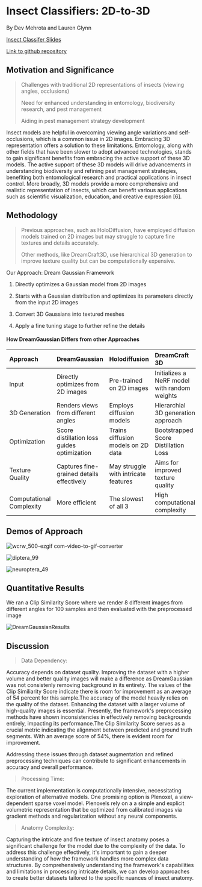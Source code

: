 # Insect Classifiers: 2D-to-3D
By Dev Mehrota and Lauren Glynn


[Insect Classifer Slides](https://uwprod-my.sharepoint.com/:p:/g/personal/leglynn_wisc_edu/EbHMKGl8CTVBulvhWcyrYJQBgjP4ENtP7L4bLouSrN66mw?e=yl6cD7)

[Link to github repository](https://github.com/dashingzombie/insectclassifiers)

## Motivation and Significance

> Challenges with traditional 2D representations of insects (viewing angles, occlusions)
>
> Need for enhanced understanding in entomology, biodiversity research, and pest management
>
> Aiding in pest management strategy development

Insect models are helpful in overcoming viewing angle variations and self-occlusions, which is a common issue in 2D images.  Embracing 3D representation offers a solution to these limitations.  Entomology, along with other fields that have been slower to adopt advanced technologies, stands to gain significant benefits from embracing the active support of these 3D models. The active support of these 3D models will drive advancements in understanding biodiversity and refining pest management strategies, benefiting both entomological research and practical applications in insect control. More broadly, 3D models provide a more comprehensive and realistic representation of insects, which can benefit various applications such as scientific visualization, education, and creative expression [6]. 

## Methodology

> Previous approaches, such as HoloDiffusion, have employed diffusion models trained on 2D images but may struggle to capture fine textures and details accurately.
> 
> Other methods, like DreamCraft3D, use hierarchical 3D generation to improve texture quality but can be computationally expensive.

Our Approach: Dream Gaussian Framework

1.  Directly optimizes a Gaussian model from 2D images

2.  Starts with a Gaussian distribution and optimizes its parameters directly from the input 2D images

3.  Convert 3D Gaussians into textured meshes

4.  Apply a fine tuning stage to further refine the details

#### How DreamGaussian Differs from other Approaches

| Approach        | DreamGaussian        | Holodiffusion | DreamCraft 3D |
|:-------------|:------------------|:------|:----------|
| Input          |  Directly optimizes from 2D images| Pre-trained on 2D images  |   Initializes a NeRF model with random weights         | 
| 3D Generation | Renders views from different angles   | Employs diffusion models  | Hierarchial 3D generation approach           |
| Optimization           | Score distillation loss guides optimization| Trains diffusion models on 2D data   | Bootstrapped Score Distillation Loss           |
| Texture Quality           | Captures fine-grained details effectively | May struggle with intricate features  | Aims for improved texture quality           ||
| Computational Complexity           | More efficient | The slowest of all 3  | High computational complexity           ||

## Demos of Approach

![wcrw_500-ezgif com-video-to-gif-converter](https://github.com/dashingzombie/insectclassifiers/assets/110515153/2eefab8d-fbca-4264-96e4-3066d5379c88)

![diptera_99](https://github.com/dashingzombie/insectclassifiers/assets/110515153/85444a46-4e2d-4025-a85c-29bf082a16e7)

![neuroptera_49](https://github.com/dashingzombie/insectclassifiers/assets/110515153/77564c4c-ca6b-489e-afcc-a830c29f6ab3)

## Quantitative Results

We ran a Clip Similarity Score where we render 8 different images from different angles for 100 samples and then evaluated with the preprocessed image

![DreamGaussianResults](https://github.com/dashingzombie/insectclassifiers/assets/110515153/9b2f8bb5-0c56-4338-894f-7555f667573a)

## Discussion

>Data Dependency:

Accuracy depends on dataset quality. Improving the dataset with a higher volume and better quality images will make a difference as DreamGaussian was not consistenly removing background in its entirety. The values of the Clip Similiarity Score indicate there is room for improvement as an average of 54 percent for this sample.The accuracy of the model heavily relies on the quality of the dataset. Enhancing the dataset with a larger volume of high-quality images is essential. Presently, the framework's preprocessing methods have shown inconsistencies in effectively removing backgrounds entirely, impacting its performance.The Clip Similarity Score serves as a crucial metric indicating the alignment between predicted and ground truth segments. With an average score of 54%, there is evident room for improvement. 

Addressing these issues through dataset augmentation and refined preprocessing techniques can contribute to significant enhancements in accuracy and overall performance.
 
>Processing Time:

The current implementation is computationally intensive, necessitating exploration of alternative models. One promising option is Plenoxel, a view-dependent sparse voxel model.  Plenoxels rely on a a simple and explicit volumetric representation that be optimized from calibrated images via gradient methods and regularization without any neural components.
 
>Anatomy Complexity:

Capturing the intricate and fine texture of insect anatomy poses a significant challenge for the model due to the complexity of the data. To address this challenge effectively, it's important to gain a deeper understanding of how the framework handles more complex data structures. By comprehensively understanding the framework's capabilities and limitations in processing intricate details, we can develop approaches to create better datasets tailored to the specific nuances of insect anatomy.


